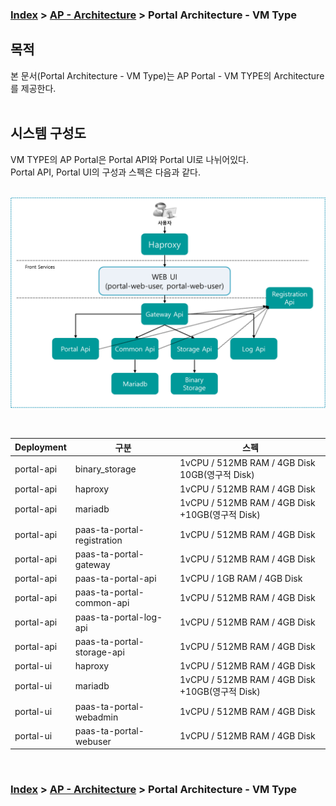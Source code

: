 ### [Index](../../../README.md) > [AP - Architecture](../README.md) > Portal Architecture - VM Type

## 목적
본 문서(Portal Architecture - VM Type)는 AP Portal - VM TYPE의 Architecture를 제공한다.
<br><br>

## 시스템 구성도
VM TYPE의 AP Portal은 Portal API와 Portal UI로 나뉘어있다.  
Portal API, Portal UI의 구성과 스펙은 다음과 같다.  
<br>



![Portal Architecture - VM Type](image/portal_architecture_vm.png)

<br>

| Deployment | 구분  | 스펙 |
|------------|-------|-----|
| portal-api | binary_storage | 1vCPU / 512MB RAM / 4GB Disk 10GB(영구적 Disk) |
| portal-api | haproxy | 1vCPU / 512MB RAM / 4GB Disk|
| portal-api | mariadb | 1vCPU / 512MB RAM / 4GB Disk +10GB(영구적 Disk) |
| portal-api | paas-ta-portal-registration | 1vCPU / 512MB RAM / 4GB Disk |
| portal-api | paas-ta-portal-gateway | 1vCPU / 512MB RAM / 4GB Disk |
| portal-api | paas-ta-portal-api | 1vCPU / 1GB RAM / 4GB Disk |
| portal-api | paas-ta-portal-common-api | 1vCPU / 512MB RAM / 4GB Disk |
| portal-api | paas-ta-portal-log-api | 1vCPU / 512MB RAM / 4GB Disk |
| portal-api | paas-ta-portal-storage-api | 1vCPU / 512MB RAM / 4GB Disk |
| portal-ui | haproxy | 1vCPU / 512MB RAM / 4GB Disk|
| portal-ui | mariadb | 1vCPU / 512MB RAM / 4GB Disk +10GB(영구적 Disk) |
| portal-ui | paas-ta-portal-webadmin | 1vCPU / 512MB RAM / 4GB Disk |
| portal-ui | paas-ta-portal-webuser | 1vCPU / 512MB RAM / 4GB Disk|
<br>




### [Index](../../../README.md) > [AP - Architecture](../README.md) > Portal Architecture - VM Type
